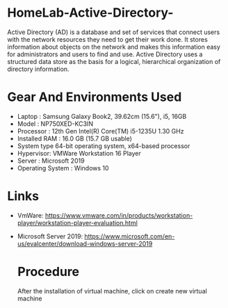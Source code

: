 # HomeLab-Active-Directory-
Active Directory (AD) is a database and set of services that connect users with the network resources they need to get their work done. 
It  stores information about objects on the network and makes this information easy for administrators and users to find and use. Active Directory uses a structured data store as the basis for a logical, hierarchical organization of directory information.



# Gear And Environments Used
- Laptop : Samsung Galaxy Book2, 39.62cm (15.6"), i5, 16GB
- Model : NP750XED-KC3IN
- Processor : 12th Gen Intel(R) Core(TM) i5-1235U   1.30 GHz
- Installed RAM :	16.0 GB (15.7 GB usable)
- System type 64-bit operating system, x64-based processor
- Hypervisor: VMWare Workstation 16 Player
- Server : Microsoft 2019
- Operating System : Windows 10
  
# Links
- VmWare: https://www.vmware.com/in/products/workstation-player/workstation-player-evaluation.html
- Microsoft Server 2019: https://www.microsoft.com/en-us/evalcenter/download-windows-server-2019
  
  # Procedure
  After the installation of virtual machine, click on create new virtual machine



